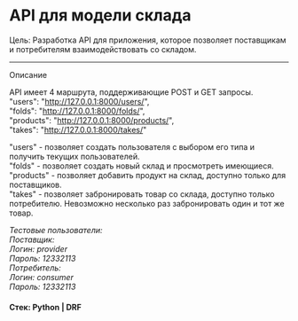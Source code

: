 # API для модели склада

Цель: Разработка API для приложения, которое позволяет поставщикам и потребителям взаимодействовать со складом.

---

Описание

API имеет 4 маршрута, поддерживающие POST и GET запросы.  
"users": "http://127.0.0.1:8000/users/",  
"folds": "http://127.0.0.1:8000/folds/",  
"products": "http://127.0.0.1:8000/products/",  
"takes": "http://127.0.0.1:8000/takes/"  

"users" - позволяет создать пользователя с выбором его типа и получить текущих пользователей.  
"folds" - позволяет создать новый склад и просмотреть имеющиеся.  
"products" - позволяет добавить продукт на склад, доступно только для поставщиков.  
"takes" - позволяет забронировать товар со склада, доступно только потребителю. Невозможно несколько раз забронировать один и тот же товар.  

*Тестовые пользователи:  
Поставщик:  
Логин: provider  
Пароль: 12332113  
Потребитель:  
Логин: consumer  
Пароль: 12332113*  

#### Стек: Python | DRF
